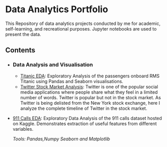# Data Analytics Portfolio
This Repository of data analytics projects conducted by me for academic, self-learning, and recreational purposes. Jupyter notebooks are used to present the data.

## Contents
	
- ### Data Analysis and Visualisation
	- [Titanic EDA](https://github.com/sagark31/Data_Analysis_Projects_python/blob/main/Titanic%20EDA/Titanic%20Dataset%20-%20Exploratory%20Analysis.ipynb): Exploratory Analysis of the passengers onboard RMS Titanic using Pandas and Seaborn visualisations.
	- [Twitter Stock Market Analysis](https://github.com/sagark31/Data_Analysis_Projects_python/blob/main/Tiwtter%20Stock%20Market%20analysis/Twitter%20Stock%20Market%20Analysis%20using%20Python.ipynb): Twitter is one of the popular social media applications where people share what they feel in a limited number of words. Twitter is popular but not in the stock market. As Twitter is being delisted from the New York stock exchange, here I analyze the complete timeline of Twitter in the stock market.
 - [911 Calls EDA](https://github.com/sagark31/Data_Analysis_Projects_python/blob/main/911%20EDA/911%20Calls%20-%20Exploratory%20Analysis.ipynb): Exploratory Data Analysis of the 911 calls dataset hosted on Kaggle. Demonstrates extraction of useful features from different variables.


		
	_Tools: Pandas,Numpy Seaborn and Matplotlib_

